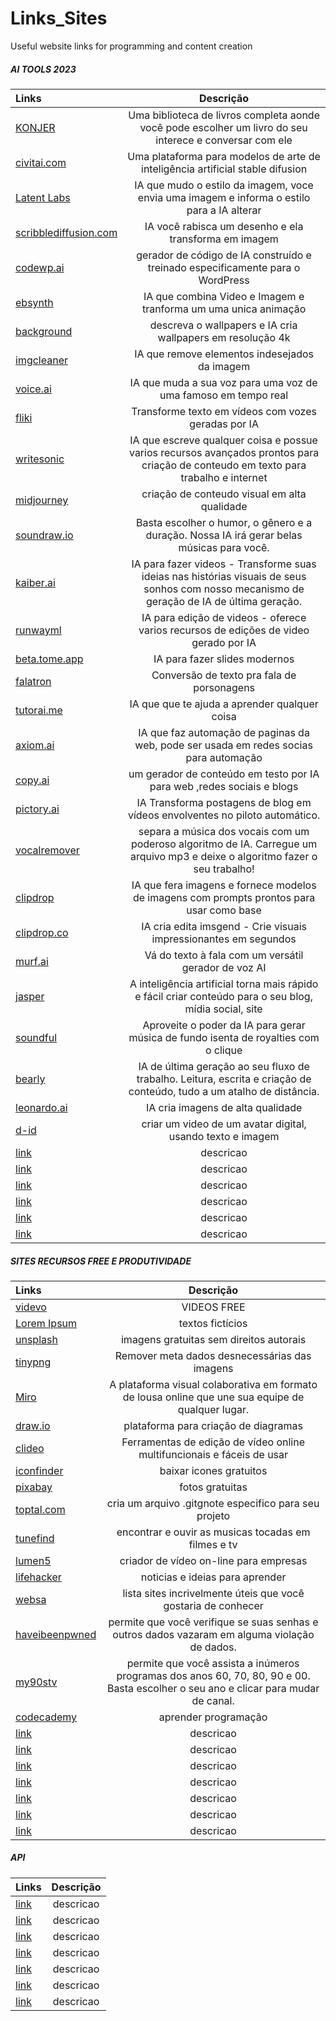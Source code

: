 # Links_Sites
Useful website links for programming and content creation



##### AI TOOLS 2023

Links | Descrição 
:--------- | :------: 
[KONJER](https://portal.konjer.xyz/) | Uma biblioteca de livros completa aonde você pode escolher um livro do seu interece e conversar com ele
[civitai.com](https://civitai.com/) | Uma plataforma para modelos de arte de inteligência artificial stable difusion 
[Latent Labs](https://www.latentlabs.art/) | IA que mudo o estilo da imagem, voce envia uma imagem e informa o estilo para a IA alterar
[scribblediffusion.com](https://scribblediffusion.com/) | IA você rabisca um desenho e ela transforma em imagem
[codewp.ai](https://codewp.ai/) | gerador de código de IA construído e treinado especificamente para o WordPress
[ebsynth](https://ebsynth.com/) | IA que combina Video e Imagem e tranforma um uma unica animação
[background](https://www.background.lol/) | descreva o wallpapers e IA cria wallpapers em resolução 4k
[imgcleaner](https://imgcleaner.com/) | IA que remove elementos indesejados da imagem
[voice.ai](https://voice.ai/) | IA que muda a sua voz para uma voz de uma famoso em tempo real
[fliki](https://fliki.ai/) | Transforme texto em vídeos com vozes geradas por IA
[writesonic](https://writesonic.com/) | IA que escreve qualquer coisa e possue varios recursos avançados prontos para criação de conteudo em texto para trabalho e internet
[midjourney](https://www.midjourney.com/app/) | criação de conteudo visual em alta qualidade
[soundraw.io](https://soundraw.io) | Basta escolher o humor, o gênero e a duração. Nossa IA irá gerar belas músicas para você.
[kaiber.ai](https://www.kaiber.ai/) | IA para fazer videos - Transforme suas ideias nas histórias visuais de seus sonhos com nosso mecanismo de geração de IA de última geração.
[runwayml](https://runwayml.com/) | IA para edição de videos - oferece varios recursos de edições de video gerado por IA
[beta.tome.app](https://beta.tome.app/) | IA para fazer slides modernos
[falatron](https://falatron.com) | Conversão de texto pra fala de porsonagens
[tutorai.me](https://www.tutorai.me) | IA que que te ajuda a aprender qualquer coisa
[axiom.ai](https://axiom.ai/) | IA que faz automação de paginas da web, pode ser usada em redes socias para automação
[copy.ai](https://www.copy.ai/) | um gerador de conteúdo em testo por IA para web ,redes sociais e blogs
[pictory.ai](https://pictory.ai/) | IA Transforma postagens de blog em vídeos envolventes no piloto automático.
[vocalremover](https://vocalremover.org/) | separa a música dos vocais com um poderoso algoritmo de IA. Carregue um arquivo mp3 e deixe o algoritmo fazer o seu trabalho!
[clipdrop](https://lexica.art/) | IA que fera imagens e fornece modelos de imagens com prompts prontos para usar como base
[clipdrop.co](https://clipdrop.co) | IA cria edita imsgend - Crie visuais impressionantes em segundos
[murf.ai](https://murf.ai/) | Vá do texto à fala com um versátil gerador de voz AI
[jasper](https://www.jasper.ai/) | A inteligência artificial torna mais rápido e fácil criar conteúdo para o seu blog, mídia social, site
[soundful](https://soundful.com) | Aproveite o poder da IA para gerar música de fundo isenta de royalties com o clique
[bearly](https://bearly.ai) | IA de última geração ao seu fluxo de trabalho. Leitura, escrita e criação de conteúdo, tudo a um atalho de distância.
[leonardo.ai](https://app.leonardo.ai) | IA cria imagens de alta qualidade
[d-id](https://www.d-id.com) | criar um video de um avatar digital, usando texto e imagem
[link](https://link-url-here.org) | descricao 
[link](https://link-url-here.org) | descricao 
[link](https://link-url-here.org) | descricao 
[link](https://link-url-here.org) | descricao 
[link](https://link-url-here.org) | descricao 
[link](https://link-url-here.org) | descricao 


##### SITES RECURSOS FREE E PRODUTIVIDADE

Links | Descrição 
:--------- | :------: 
[videvo](https://www.videvo.net/) | VIDEOS FREE 
[Lorem Ipsum](https://lipsum.com) | textos fictícios
[unsplash](https://unsplash.com/pt-br) | imagens gratuitas sem direitos autorais
[tinypng](https://tinypng.com) | Remover meta dados desnecessárias das imagens 
[Miro](https://miro.com/pt/index/) | A plataforma visual colaborativa em formato de lousa online que une sua equipe de qualquer lugar.
[draw.io](https://app.diagrams.net) | plataforma para criação de diagramas
[clideo](https://clideo.com/pt) | Ferramentas de edição de vídeo online multifuncionais e fáceis de usar
[iconfinder](https://www.iconfinder.com) | baixar icones gratuitos
[pixabay](https://pixabay.com) | fotos gratuitas
[toptal.com](https://www.toptal.com/developers/gitignore/) | cria um arquivo .gitgnote especifico para seu projeto
[tunefind](https://www.tunefind.com/) | encontrar e ouvir as musicas tocadas em filmes e tv
[lumen5](https://lumen5.com/) | criador de vídeo on-line para empresas
[lifehacker](https://lifehacker.com/) | noticias e ideias para aprender
[websa](https://websa.online/) | lista sites incrivelmente úteis que você gostaria de conhecer 
[haveibeenpwned](https://haveibeenpwned.com/) | permite que você verifique se suas senhas e outros dados vazaram em alguma violação de dados.
[my90stv](https://www.my90stv.com/) | permite que você assista a inúmeros programas dos anos 60, 70, 80, 90 e 00. Basta escolher o seu ano e clicar para mudar de canal.
[codecademy](https://www.codecademy.com/learn) | aprender programação
[link](https://link-url-here.org) | descricao
[link](https://link-url-here.org) | descricao 
[link](https://link-url-here.org) | descricao 
[link](https://link-url-here.org) | descricao
[link](https://link-url-here.org) | descricao 
[link](https://link-url-here.org) | descricao 
[link](https://link-url-here.org) | descricao

##### API

Links | Descrição 
:--------- | :------: 
[link](https://link-url-here.org) | descricao 
[link](https://link-url-here.org) | descricao 
[link](https://link-url-here.org) | descricao 
[link](https://link-url-here.org) | descricao 
[link](https://link-url-here.org) | descricao 
[link](https://link-url-here.org) | descricao 
[link](https://link-url-here.org) | descricao 


